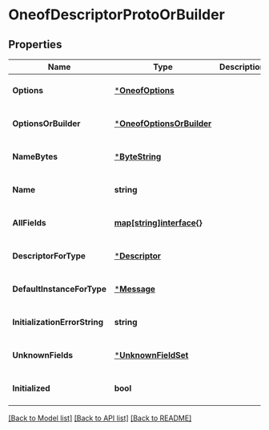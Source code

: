 # OneofDescriptorProtoOrBuilder

## Properties
Name | Type | Description | Notes
------------ | ------------- | ------------- | -------------
**Options** | [***OneofOptions**](OneofOptions.md) |  | [optional] [default to null]
**OptionsOrBuilder** | [***OneofOptionsOrBuilder**](OneofOptionsOrBuilder.md) |  | [optional] [default to null]
**NameBytes** | [***ByteString**](ByteString.md) |  | [optional] [default to null]
**Name** | **string** |  | [optional] [default to null]
**AllFields** | [**map[string]interface{}**](interface{}.md) |  | [optional] [default to null]
**DescriptorForType** | [***Descriptor**](Descriptor.md) |  | [optional] [default to null]
**DefaultInstanceForType** | [***Message**](Message.md) |  | [optional] [default to null]
**InitializationErrorString** | **string** |  | [optional] [default to null]
**UnknownFields** | [***UnknownFieldSet**](UnknownFieldSet.md) |  | [optional] [default to null]
**Initialized** | **bool** |  | [optional] [default to null]

[[Back to Model list]](../README.md#documentation-for-models) [[Back to API list]](../README.md#documentation-for-api-endpoints) [[Back to README]](../README.md)

